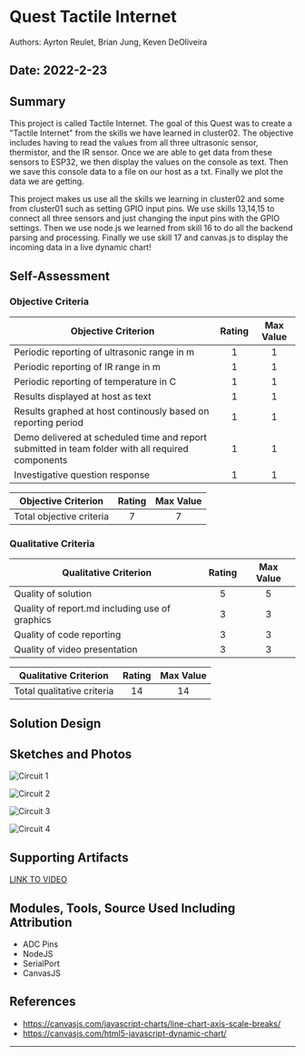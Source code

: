 # Quest Tactile Internet
Authors: Ayrton Reulet, Brian Jung, Keven DeOliveira

Date: 2022-2-23
-----

## Summary
This project is called Tactile Internet. 
The goal of this Quest was to create a "Tactile Internet" from the skills we have learned in cluster02. The objective includes having to read the values from all three ultrasonic sensor, thermistor, and the IR sensor. Once we are able to get data from these sensors to ESP32, we then display the values on the console as text. Then we save this console data to a file on our host as a txt. Finally we plot the data we are getting.

This project makes us use all the skills we learning in cluster02 and some from cluster01 such as setting GPIO input pins. We use skills 13,14,15 to connect all three sensors and just changing the input pins with the GPIO settings. Then we use node.js we learned from skill 16 to do all the backend parsing and processing. Finally we use skill 17 and canvas.js to display the incoming data in a live dynamic chart!

## Self-Assessment


### Objective Criteria

| Objective Criterion | Rating | Max Value  | 
|---------------------------------------------|:-----------:|:---------:|
| Periodic reporting of ultrasonic range in m | 1 |  1     | 
| Periodic reporting of IR range in m |  1  |  1     | 
| Periodic reporting of temperature in C | 1 |  1     | 
| Results displayed at host as text |  1  |  1     | 
| Results graphed at host continously based on reporting period |  1  |  1     | 
| Demo delivered at scheduled time and report submitted in team folder with all required components | 1  |  1     | 
| Investigative question response | 1 |  1     | 

| Objective Criterion | Rating | Max Value  | 
|---------------------------------------------|:-----------:|:---------:|
| Total objective criteria | 7 |  7     | 


### Qualitative Criteria

| Qualitative Criterion | Rating | Max Value  | 
|---------------------------------------------|:-----------:|:---------:|
| Quality of solution | 5 |  5     | 
| Quality of report.md including use of graphics | 3 |  3     | 
| Quality of code reporting | 3 |  3     | 
| Quality of video presentation | 3 |  3     | 

| Qualitative Criterion | Rating | Max Value  | 
|---------------------------------------------|:-----------:|:---------:|
| Total qualitative criteria | 14 |  14    | 

## Solution Design



## Sketches and Photos

![Circuit 1](https://github.com/BU-EC444/Team13-DeOliveira-Jung-Reulet/blob/master/quest-2/images/quest2%20pic1.jpg)

![Circuit 2](https://github.com/BU-EC444/Team13-DeOliveira-Jung-Reulet/blob/master/quest-2/images/quest2%20pic2.jpg)

![Circuit 3](https://github.com/BU-EC444/Team13-DeOliveira-Jung-Reulet/blob/master/quest-2/images/quest2%20pic3.jpg)

![Circuit 4](https://github.com/BU-EC444/Team13-DeOliveira-Jung-Reulet/blob/master/quest-2/images/quest2%20pic4.jpg)

## Supporting Artifacts

[LINK TO VIDEO](https://drive.google.com/file/d/1hqpNLqbCA_BrbYPr6pWUm23zb65npKQJ/view?usp=sharing)

## Modules, Tools, Source Used Including Attribution

- ADC Pins
- NodeJS
- SerialPort
- CanvasJS

## References

- https://canvasjs.com/javascript-charts/line-chart-axis-scale-breaks/
- https://canvasjs.com/html5-javascript-dynamic-chart/

-----

